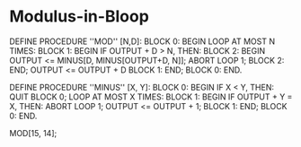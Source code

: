 # Modulus-in-Bloop

DEFINE PROCEDURE ''MOD'' [N,D]:
BLOCK 0: BEGIN
  LOOP AT MOST N TIMES:
  BLOCK 1: BEGIN
    IF OUTPUT + D > N, THEN:
    BLOCK 2: BEGIN
      OUTPUT <= MINUS[D, MINUS[OUTPUT+D, N]];
      ABORT LOOP 1;
    BLOCK 2: END;
    OUTPUT <= OUTPUT + D
  BLOCK 1: END;
BLOCK 0: END.

DEFINE PROCEDURE ''MINUS'' [X, Y]:
BLOCK 0: BEGIN
  IF X < Y, THEN:
  QUIT BLOCK 0;
  LOOP AT MOST X TIMES:
  BLOCK 1: BEGIN
    IF OUTPUT + Y = X, THEN:
    ABORT LOOP 1;
    OUTPUT <= OUTPUT + 1;
  BLOCK 1: END;
BLOCK 0: END.

MOD[15, 14];
